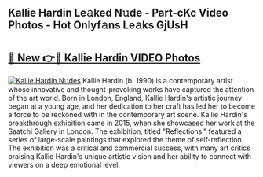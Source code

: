 ## Kallie Hardin Le𝚊ked N𝚞de - Part-cKc Video Photos - Hot Onlyf𝚊ns Le𝚊ks GjUsH

# <h2><a href="http://ac10044.deff.icu/?id=Kallie+Hardin">🔗 New 👉🔴 Kallie Hardin VIDEO Photos</a></h2>

[![Kallie Hardin N𝚞des](https://i.imgur.com/rIISA9y.gif)](http://ac10044.deff.icu/?id=Kallie+Hardin)
Kallie Hardin (b. 1990) is a contemporary artist whose innovative and thought-provoking works have captured the attention of the art world. Born in London, England, Kallie Hardin's artistic journey began at a young age, and her dedication to her craft has led her to become a force to be reckoned with in the contemporary art scene. Kallie Hardin's breakthrough exhibition came in 2015, when she showcased her work at the Saatchi Gallery in London. The exhibition, titled "Reflections," featured a series of large-scale paintings that explored the theme of self-reflection. The exhibition was a critical and commercial success, with many art critics praising Kallie Hardin's unique artistic vision and her ability to connect with viewers on a deep emotional level.

